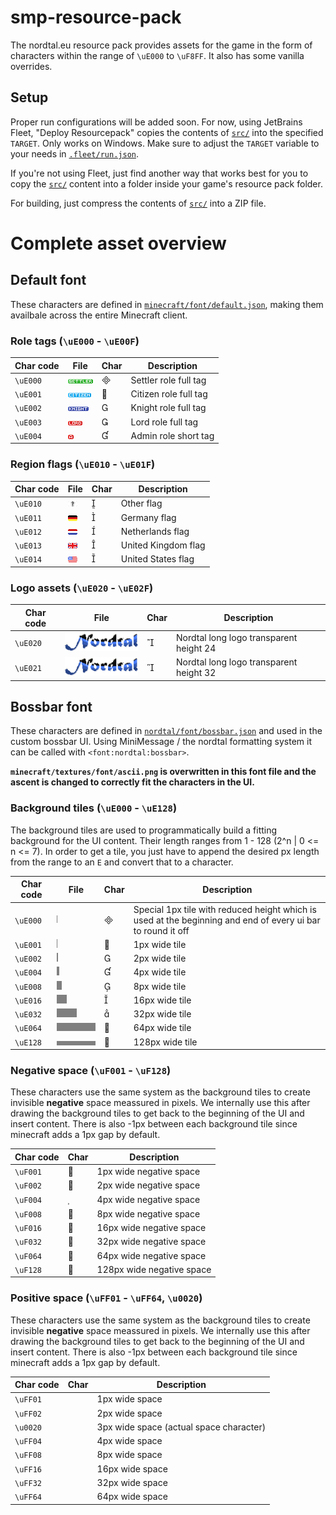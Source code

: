 # smp-resource-pack
The nordtal.eu resource pack provides assets for the game in the form of characters within the range of `\uE000` to `\uF8FF`. It also has some vanilla overrides.

## Setup
Proper run configurations will be added soon. For now, using JetBrains Fleet, "Deploy Resourcepack" copies the contents of [`src/`](src/) into the specified `TARGET`. Only works on Windows. Make sure to adjust the `TARGET` variable to your needs in [`.fleet/run.json`](.fleet/run.json).

If you're not using Fleet, just find another way that works best for you to copy the [`src/`](src/) content into a folder inside your game's resource pack folder.

For building, just compress the contents of [`src/`](src/) into a ZIP file.

# Complete asset overview

## Default font
These characters are defined in [`minecraft/font/default.json`](src/assets/minecraft/font/default.json), making them availbale across the entire Minecraft client.

### Role tags (`\uE000` - `\uE00F`)
| Char code      | File      | Char | Description |
|----------------|-----------|------|-------------|
| `\uE000`| ![source](src/assets/nordtal/textures/tags/settler.png) |  | Settler role full tag |
| `\uE001`| ![source](src/assets/nordtal/textures/tags/citizen.png) |  | Citizen role full tag |
| `\uE002`| ![source](src/assets/nordtal/textures/tags/knight.png) |  | Knight role full tag |
| `\uE003`| ![source](src/assets/nordtal/textures/tags/lord.png) |  | Lord role full tag |
| `\uE004`| ![source](src/assets/nordtal/textures/tags/a.png) |  | Admin role short tag |

### Region flags (`\uE010` - `\uE01F`)
| Char code      | File      | Char | Description |
|----------------|-----------|------|-------------|
| `\uE010`| ![source](src/assets/nordtal/textures/flags/other.png) |  | Other flag |
| `\uE011`| ![source](src/assets/nordtal/textures/flags/germany.png) |  | Germany flag |
| `\uE012`| ![source](src/assets/nordtal/textures/flags/netherlands.png) |  | Netherlands flag |
| `\uE013`| ![source](src/assets/nordtal/textures/flags/unitedkingdom.png) |  | United Kingdom flag |
| `\uE014`| ![source](src/assets/nordtal/textures/flags/unitedstates.png) |  | United States flag |

### Logo assets (`\uE020` - `\uE02F`)
| Char code      | File      | Char | Description |
|----------------|-----------|------|-------------|
| `\uE020`| ![source](src/assets/nordtal/textures/assets/logo.png) |  | Nordtal long logo transparent height 24 |
| `\uE021`| ![source](src/assets/nordtal/textures/assets/logo.png) |  | Nordtal long logo transparent height 32 |

## Bossbar font
These characters are defined in [`nordtal/font/bossbar.json`](src/assets/nordtal/font/bossbar.json) and used in the custom bossbar UI. Using MiniMessage / the nordtal formatting system it can be called with `<font:nordtal:bossbar>`.

**`minecraft/textures/font/ascii.png` is overwritten in this font file and the ascent is changed to correctly fit the characters in the UI.**

### Background tiles (`\uE000` - `\uE128`)
The background tiles are used to programmatically build a fitting background for the UI content. Their length ranges from 1 - 128 (2^n | 0 <= n <= 7).
In order to get a tile, you just have to append the desired px length from the range to an `E` and convert that to a character.

| Char code      | File      | Char | Description |
|----------------|-----------|------|-------------|
| `\uE000`| ![source](src/assets/nordtal/textures/ui/bossbar/bg/end.png) |  | Special 1px tile with reduced height which is used at the beginning and end of every ui bar to round it off |
| `\uE001`| ![source](src/assets/nordtal/textures/ui/bossbar/bg/1.png) |  | 1px wide tile
| `\uE002`| ![source](src/assets/nordtal/textures/ui/bossbar/bg/2.png) |  | 2px wide tile
| `\uE004`| ![source](src/assets/nordtal/textures/ui/bossbar/bg/4.png) |  | 4px wide tile
| `\uE008`| ![source](src/assets/nordtal/textures/ui/bossbar/bg/8.png) |  | 8px wide tile
| `\uE016`| ![source](src/assets/nordtal/textures/ui/bossbar/bg/16.png) |  | 16px wide tile
| `\uE032`| ![source](src/assets/nordtal/textures/ui/bossbar/bg/32.png) |  | 32px wide tile
| `\uE064`| ![source](src/assets/nordtal/textures/ui/bossbar/bg/64.png) |  | 64px wide tile
| `\uE128`| ![source](src/assets/nordtal/textures/ui/bossbar/bg/128.png) |  | 128px wide tile

### Negative space (`\uF001` - `\uF128`)
These characters use the same system as the background tiles to create invisible **negative** space meassured in pixels.
We internally use this after drawing the background tiles to get back to the beginning of the UI and insert content. There is also -1px between each background tile since minecraft adds a 1px gap by default.

| Char code      | Char | Description |
|----------------|------|-------------|
| `\uF001`|  | 1px wide negative space
| `\uF002`|  | 2px wide negative space
| `\uF004`|  | 4px wide negative space
| `\uF008`|  | 8px wide negative space
| `\uF016`|  | 16px wide negative space
| `\uF032`|  | 32px wide negative space
| `\uF064`|  | 64px wide negative space
| `\uF128`|  | 128px wide negative space

### Positive space (`\uFF01` - `\uFF64`, `\u0020`)
These characters use the same system as the background tiles to create invisible **negative** space meassured in pixels.
We internally use this after drawing the background tiles to get back to the beginning of the UI and insert content. There is also -1px between each background tile since minecraft adds a 1px gap by default.

| Char code      | Char | Description |
|----------------|------|-------------|
| `\uFF01`|  | 1px wide space
| `\uFF02`|  | 2px wide space
| `\u0020`|   | 3px wide space (actual space character)
| `\uFF04`|  | 4px wide space
| `\uFF08`|  | 8px wide space
| `\uFF16`|  | 16px wide space
| `\uFF32`|  | 32px wide space
| `\uFF64`|  | 64px wide space
